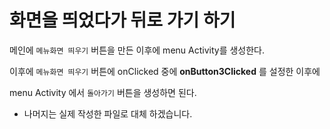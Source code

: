 # 화면을 띄었다가 뒤로 가기 하기

메인에 `메뉴화면 띄우기`  버튼을 만든 이후에 menu Activity를 생성한다.

이후에 `메뉴화면 띄우기` 버튼에 onClicked 중에 **onButton3Clicked**  를 설정한 이후에

 menu Activity 에서 `돌아가기` 버튼을 생성하면 된다.





+ 나머지는 실제 작성한 파일로 대체 하겠습니다.